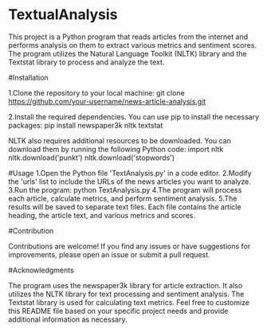 # TextualAnalysis
This project is a Python program that reads articles from the internet and performs analysis on them to extract various metrics and sentiment scores. The program utilizes the Natural Language Toolkit (NLTK) library and the Textstat library to process and analyze the text.

#Installation

1.Clone the repository to your local machine:
git clone https://github.com/your-username/news-article-analysis.git

2.Install the required dependencies. You can use pip to install the necessary packages:
pip install newspaper3k nltk textstat

NLTK also requires additional resources to be downloaded. You can download them by running the following Python code:
import nltk
nltk.download('punkt')
nltk.download('stopwords')

#Usage 
1.Open the Python file 'TextAnalysis.py' in a code editor.
2.Modify the 'urls' list to include the URLs of the news articles you want to analyze.
3.Run the program:
python TextAnalysis.py
4.The program will process each article, calculate metrics, and perform sentiment analysis.
5.The results will be saved to separate text files. Each file contains the article heading, the article text, and various metrics and scores.

#Contribution

Contributions are welcome! If you find any issues or have suggestions for improvements, please open an issue or submit a pull request.

#Acknowledgments

The program uses the newspaper3k library for article extraction.
It also utilizes the NLTK library for text processing and sentiment analysis.
The Textstat library is used for calculating text metrics.
Feel free to customize this README file based on your specific project needs and provide additional information as necessary.
